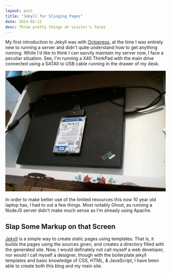 ```yaml
---
layout: post
title: "Jekyll for Slinging Pages"
date: 2014-02-11
desc: Throw pretty things at visitor's faces
---
```


My first introduction to Jekyll was with [Octopress](http://octopress.org/), at
the time I was entirely new to running a server and didn't quite understand how
to get anything running. While I'd like to think I can savvily maintain my
server now, I face a peculiar situation. See, I'm running a X40 ThinkPad with
the main drive connected using a SATAII to USB cable running in the drawer of
my desk.

![Server](/img/server.jpg)

In order to make better use of the limited resources this now 10 year old
laptop has, I had to out a few things. Most notably Ghost, as running a NodeJS
server didn't make much sense as I'm already using Apache.

## Slap Some Markup on that Screen
[Jekyll](http://jekyllrb.com/) is a simple way to create static pages using
templates. That is, it builds the pages using the sources given, and creates a
directory filled with the generated site. Now, I would definately not call
myself a web developer, nor would I call myself a designer, though with the
boilerplate jekyll templates and basic knowledge of CSS, HTML, & JavaScript, I
have been able to create both this blog and my main site.
